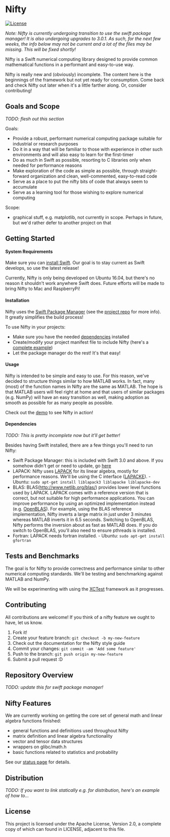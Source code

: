 # Nifty

[![License](https://img.shields.io/hexpm/l/plug.svg)](LICENSE)

*Note: Nifty is currently undergoing transition to use the swift package manager!
It is also undergoing upgrades to 3.0.1. As such, for the next few weeks, the info
below may not be current and a lot of the files may be missing. This will be fixed 
shortly!*

Nifty is a Swift numerical computing library designed to provide common 
mathematical functions in a performant and easy-to-use way.

Nifty is really new and (obviously) incomplete. The content here is the 
beginnings of the framework but not yet ready for consumption. Come back 
and check Nifty out later when it's a little farther along. Or, consider
contributing! 



## Goals and Scope

_TODO: flesh out this section_

Goals:
- Provide a robust, performant numerical computing package suitable for 
    industrial or research purposes 
- Do it in a way that will be familiar to those with experience in other such 
    environments and will also easy to learn for the first-timer 
- Do as much in Swift as possible, resorting to C libraries only when needed
    for performance reasons
- Make exploration of the code as simple as possible, through straight-forward
    organization and clean, well-commented, easy-to-read code
- Serve as a place to put the nifty bits of code that always seem to accumulate
- Serve as a learning tool for those wishing to explore numerical computing

Scope:
- graphical stuff, e.g. matplotlib, not currently in scope. Perhaps in future,
    but we'd rather defer to another project on that



## Getting Started

#### System Requirements

Make sure you can [install Swift](https://swift.org/getting-started/).
Our goal is to stay current as Swift develops, so use the latest release!

Currently, Nifty is only being developed on Ubuntu 16.04, but there's no reason
it shouldn't work anywhere Swift does. Future efforts will be made to bring 
Nifty to Mac and RaspberryPi!

#### Installation

Nifty uses the [Swift Package Manager](https://swift.org/package-manager/) 
(see the [project repo](https://github.com/apple/swift-package-manager) for more 
info). It greatly simplifies the build process!

To use Nifty in your projects:
- Make sure you have the needed [dependencies](#dependencies) installed
- Create/modify your project manifest file to include Nifty (here's a 
[complete example](https://github.com/nifty-swift/Nifty-demo))
- Let the package manager do the rest! It's that easy!

#### Usage

Nifty is intended to be simple and easy to use. For this reason, we've decided
to structure things similar to how MATLAB works. In fact, many (most) of the 
function names in Nifty are the same as MATLAB. The hope is that MATLAB users
will feel right at home and that users of similar packages (e.g. NumPy) will 
have an easy transition as well, making adoption as smooth as possible for as 
many people as possible.

Check out the [demo](https://github.com/nifty-swift/Nifty-demo) to see Nifty 
in action!

#### Dependencies

_TODO: This is pretty incomplete now but it'll get better!_

Besides having Swift installed, there are a few things you'll need to run Nifty:
- Swift Package Manager: this is included with Swift 3.0 and above. If you 
    somehow didn't get or need to update, go 
    [here](https://swift.org/package-manager/)
- LAPACK: Nifty uses [LAPACK](http://www.netlib.org/lapack/) for its 
    linear algebra, mostly for performance reasons. We'll be using the C 
    interface ([LAPACKE](http://www.netlib.org/lapack/lapacke.html)). 
        - Ubuntu: `sudo apt-get install liblapack3 liblapacke liblapacke-dev`
- BLAS: BLAS(http://www.netlib.org/blas/) provides lower level functions 
    used by LAPACK. LAPACK comes with a reference version that is correct, 
    but not suitable for high performance applications. You can improve 
    performance by using an optimized implementation instead 
    (e.g. [OpenBLAS](http://www.openblas.net/)). For example, using the BLAS 
    reference implementation, Nifty inverts a large matrix in just under 3 
    minutes whereas MATLAB inverts it in 6.5 seconds. Switching to OpenBLAS, 
    Nifty performs the inversion about as fast as MATLAB does. If you do
    switch to OpenBLAS, you'll also need to ensure pthreads is installed.
- Fortran: LAPACK needs fortran installed.
        - Ubuntu: `sudo apt-get install gfortran`



## Tests and Benchmarks

The goal is for Nifty to provide correctness and performance similar to other 
numerical computing standards. We'll be testing and benchmarking against
MATLAB and NumPy.

We will be experimenting with using the 
[XCTest](https://github.com/apple/swift-corelibs-xctest) framework as it 
progresses.



## Contributing

All contributions are welcome! If you think of a nifty feature we ought to 
have, let us know. 

1. Fork it!
2. Create your feature branch: `git checkout -b my-new-feature`
3. Check out the documentation for the Nifty style guide
4. Commit your changes: `git commit -am 'Add some feature'`
5. Push to the branch: `git push origin my-new-feature`
6. Submit a pull request :D



## Repository Overview

_TODO: update this for swift package manager!_



## Nifty Features

We are currently working on getting the core set of general math and linear algebra
functions finished:
- general functions and definitions used throughout Nifty
- matrix definition and linear algebra functionality
- vector and tensor data structures
- wrappers on glibc/math.h
- basic functions related to statistics and probability

See our [status page](Documents/Status.md) for details.



## Distribution

_TODO: If you want to link statically e.g. for distribution, here's an 
example of how to..._



## License

This project is licensed under the Apache License, Version 2.0, a complete copy of 
which can found in LICENSE, adjacent to this file.